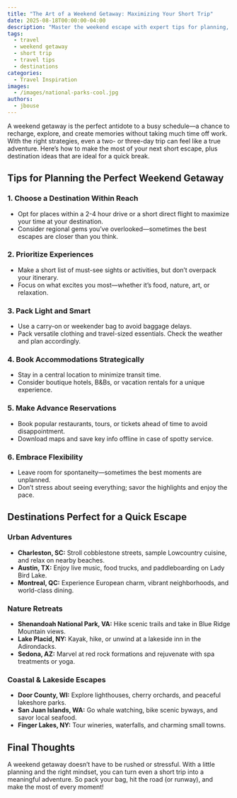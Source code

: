 ```yaml
---
title: "The Art of a Weekend Getaway: Maximizing Your Short Trip"
date: 2025-08-18T00:00:00-04:00
description: "Master the weekend escape with expert tips for planning, packing, and enjoying a two- or three-day trip. Discover top destinations perfect for a quick, memorable getaway."
tags:
  - travel
  - weekend getaway
  - short trip
  - travel tips
  - destinations
categories:
  - Travel Inspiration
images:
  - /images/national-parks-cool.jpg
authors:
  - jbouse
---
```


A weekend getaway is the perfect antidote to a busy schedule—a chance to recharge, explore, and create memories without taking much time off work. With the right strategies, even a two- or three-day trip can feel like a true adventure. Here’s how to make the most of your next short escape, plus destination ideas that are ideal for a quick break.

## Tips for Planning the Perfect Weekend Getaway

### 1. Choose a Destination Within Reach
- Opt for places within a 2-4 hour drive or a short direct flight to maximize your time at your destination.
- Consider regional gems you’ve overlooked—sometimes the best escapes are closer than you think.

### 2. Prioritize Experiences
- Make a short list of must-see sights or activities, but don’t overpack your itinerary.
- Focus on what excites you most—whether it’s food, nature, art, or relaxation.

### 3. Pack Light and Smart
- Use a carry-on or weekender bag to avoid baggage delays.
- Pack versatile clothing and travel-sized essentials. Check the weather and plan accordingly.

### 4. Book Accommodations Strategically
- Stay in a central location to minimize transit time.
- Consider boutique hotels, B&Bs, or vacation rentals for a unique experience.

### 5. Make Advance Reservations
- Book popular restaurants, tours, or tickets ahead of time to avoid disappointment.
- Download maps and save key info offline in case of spotty service.

### 6. Embrace Flexibility
- Leave room for spontaneity—sometimes the best moments are unplanned.
- Don’t stress about seeing everything; savor the highlights and enjoy the pace.

## Destinations Perfect for a Quick Escape

### Urban Adventures
- **Charleston, SC:** Stroll cobblestone streets, sample Lowcountry cuisine, and relax on nearby beaches.
- **Austin, TX:** Enjoy live music, food trucks, and paddleboarding on Lady Bird Lake.
- **Montreal, QC:** Experience European charm, vibrant neighborhoods, and world-class dining.

### Nature Retreats
- **Shenandoah National Park, VA:** Hike scenic trails and take in Blue Ridge Mountain views.
- **Lake Placid, NY:** Kayak, hike, or unwind at a lakeside inn in the Adirondacks.
- **Sedona, AZ:** Marvel at red rock formations and rejuvenate with spa treatments or yoga.

### Coastal & Lakeside Escapes
- **Door County, WI:** Explore lighthouses, cherry orchards, and peaceful lakeshore parks.
- **San Juan Islands, WA:** Go whale watching, bike scenic byways, and savor local seafood.
- **Finger Lakes, NY:** Tour wineries, waterfalls, and charming small towns.

## Final Thoughts

A weekend getaway doesn’t have to be rushed or stressful. With a little planning and the right mindset, you can turn even a short trip into a meaningful adventure. So pack your bag, hit the road (or runway), and make the most of every moment!
